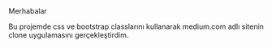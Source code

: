 ## 

Merhabalar

Bu projemde css ve bootstrap classlarını kullanarak medium.com adlı sitenin clone uygulamasını gerçekleştirdim.


##